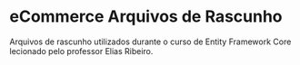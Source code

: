 # eCommerce Arquivos de Rascunho
Arquivos de rascunho utilizados durante o curso de Entity Framework Core lecionado pelo professor Elias Ribeiro.
